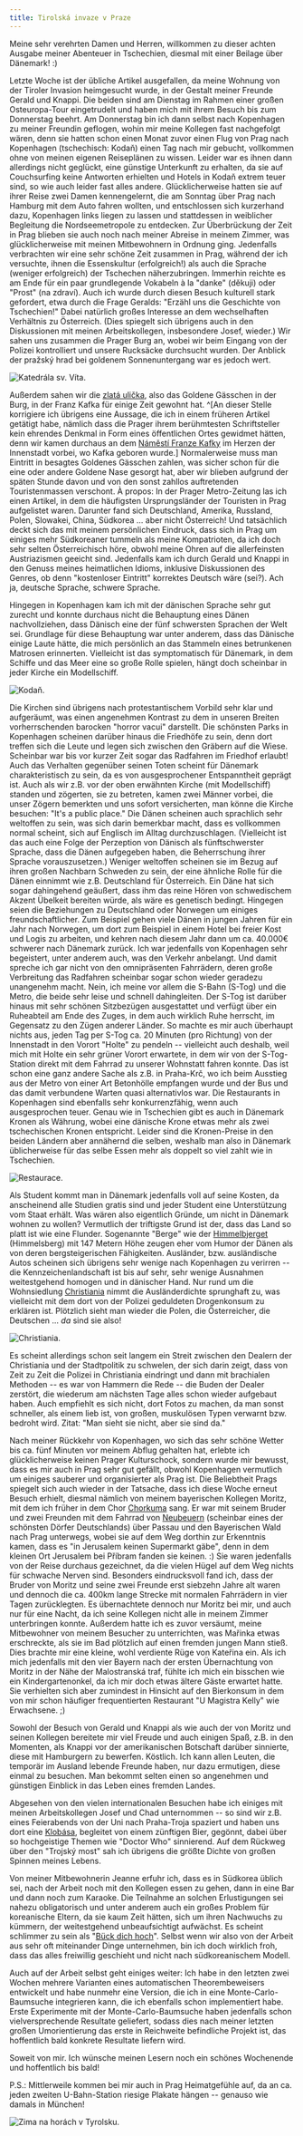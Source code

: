 ```yaml
---
title: Tirolská invaze v Praze
---
```


Meine sehr verehrten Damen und Herren, willkommen zu dieser
achten Ausgabe meiner Abenteuer in Tschechien, diesmal
mit einer Beilage über Dänemark! :)

Letzte Woche ist der übliche Artikel ausgefallen, da
meine Wohnung von der Tiroler Invasion heimgesucht wurde,
in der Gestalt meiner Freunde Gerald und Knappi.
Die beiden sind am Dienstag im Rahmen einer großen Osteuropa-Tour
eingetrudelt und haben mich mit ihrem Besuch bis zum Donnerstag beehrt.
Am Donnerstag bin ich dann selbst nach Kopenhagen zu meiner Freundin geflogen,
wohin mir meine Kollegen fast nachgefolgt wären, denn sie hatten schon
einen Monat zuvor einen Flug von Prag nach Kopenhagen (tschechisch: Kodaň)
einen Tag nach mir gebucht, vollkommen ohne von meinen eigenen
Reiseplänen zu wissen. Leider war es ihnen dann allerdings nicht geglückt,
eine günstige Unterkunft zu erhalten, da sie auf Couchsurfing
keine Antworten erhielten und Hotels in Kodaň extrem teuer sind,
so wie auch leider fast alles andere.
Glücklicherweise hatten sie auf ihrer Reise zwei Damen kennengelernt,
die am Sonntag über Prag nach Hamburg mit dem Auto fahren wollten,
und entschlossen sich kurzerhand dazu, Kopenhagen links liegen zu lassen
und stattdessen in weiblicher Begleitung die Nordseemetropole zu entdecken.
Zur Überbrückung der Zeit in Prag blieben sie auch noch nach meiner Abreise
in meinem Zimmer, was glücklicherweise mit meinen Mitbewohnern in Ordnung ging.
Jedenfalls verbrachten wir eine sehr schöne Zeit zusammen in Prag,
während der ich versuchte, ihnen die Essenskultur (erfolgreich!) als auch die
Sprache (weniger erfolgreich) der Tschechen näherzubringen.
Immerhin reichte es am Ende für ein paar grundlegende Vokabeln à la
"danke" (děkuji) oder "Prost" (na zdraví).
Auch ich wurde durch diesen Besuch kulturell stark gefordert, etwa durch
die Frage Geralds: "Erzähl uns die Geschichte von Tschechien!"
Dabei natürlich großes Interesse an dem wechselhaften Verhältnis
zu Österreich. (Dies spiegelt sich übrigens auch in den Diskussionen
mit meinen Arbeitskollegen, insbesondere Josef, wieder.)
Wir sahen uns zusammen die Prager Burg an, wobei wir beim Eingang
von der Polizei kontrolliert und unsere Rucksäcke durchsucht wurden.
Der Anblick der pražský hrad bei goldenem Sonnenuntergang war es jedoch wert.

![Katedrála sv. Víta.]($media$/IMG_20160824_194722.jpg)

Außerdem sahen wir die [zlatá ulička], also das Goldene Gässchen in der Burg,
in der Franz Kafka für einige Zeit gewohnt hat.
^[An dieser Stelle korrigiere ich übrigens eine Aussage,
die ich in einem früheren Artikel getätigt habe, nämlich dass die
Prager ihrem berühmtesten Schriftsteller kein ehrendes Denkmal
in Form eines öffentlichen Ortes gewidmet hätten, denn wir kamen durchaus
an dem [Náměstí Franze Kafky] im Herzen der Innenstadt vorbei,
wo Kafka geboren wurde.]
Normalerweise muss man Eintritt in besagtes Goldenes Gässchen zahlen,
was sicher schon für die eine oder andere Goldene Nase gesorgt hat,
aber wir blieben aufgrund der späten Stunde davon und von den sonst
zahllos auftretenden Touristenmassen verschont.
À propos: In der Prager Metro-Zeitung las ich einen Artikel, in dem
die häufigsten Ursprungsländer der Touristen in Prag aufgelistet waren.
Darunter fand sich Deutschland, Amerika, Russland, Polen, Slowakei,
China, Südkorea ... aber nicht Österreich!
Und tatsächlich deckt sich das mit meinem persönlichen Eindruck,
dass sich in Prag um einiges mehr Südkoreaner tummeln als
meine Kompatrioten, da ich doch sehr selten Österreichisch höre,
obwohl meine Ohren auf die allerfeinsten Austriazismen geeicht sind.
Jedenfalls kam ich durch Gerald und Knappi in den Genuss meines
heimatlichen Idioms, inklusive Diskussionen des Genres, ob denn
"kostenloser Eintritt" korrektes Deutsch wäre (sei?).
Ach ja, deutsche Sprache, schwere Sprache.

Hingegen in Kopenhagen kam ich mit der dänischen Sprache sehr gut zurecht
und konnte durchaus nicht die Behauptung eines Dänen nachvollziehen,
dass Dänisch eine der fünf schwersten Sprachen der Welt sei.
Grundlage für diese Behauptung war unter anderem, dass das Dänische
einige Laute hätte, die mich persönlich an das Stammeln eines
betrunkenen Matrosen erinnerten.
Vielleicht ist das symptomatisch für Dänemark, in dem Schiffe und das Meer
eine so große Rolle spielen, hängt doch scheinbar in jeder Kirche ein
Modellschiff.

![Kodaň.]($media$/P_20160825_131055.jpg)

Die Kirchen sind übrigens nach protestantischem Vorbild
sehr klar und aufgeräumt, was einen angenehmen Kontrast zu dem
in unseren Breiten vorherrschenden barocken "horror vacui" darstellt.
Die schönsten Parks in Kopenhagen scheinen darüber hinaus die Friedhöfe
zu sein, denn dort treffen sich die Leute und legen sich zwischen den Gräbern
auf die Wiese. Scheinbar war bis vor kurzer Zeit sogar das Radfahren
im Friedhof erlaubt! Auch das Verhalten gegenüber seinen Toten scheint
für Dänemark charakteristisch zu sein, da es von
ausgesprochener Entspanntheit geprägt ist. Auch als wir z.B. vor der
oben erwähnten Kirche (mit Modellschiff) standen und zögerten,
sie zu betreten, kamen zwei Männer vorbei, die unser Zögern bemerkten
und uns sofort versicherten, man könne die Kirche besuchen:
"It's a public place."
Die Dänen scheinen auch sprachlich sehr weltoffen zu sein, was sich darin
bemerkbar macht, dass es vollkommen normal scheint, sich auf Englisch
im Alltag durchzuschlagen.
(Vielleicht ist das auch eine Folge der Perzeption von Dänisch als
fünftschwerster Sprache, dass die Dänen aufgegeben haben,
die Beherrschung ihrer Sprache vorauszusetzen.)
Weniger weltoffen scheinen sie im Bezug auf ihren großen Nachbarn
Schweden zu sein, der eine ähnliche Rolle für die Dänen einnimmt
wie z.B. Deutschland für Österreich.
Ein Däne hat sich sogar dahingehend geäußert, dass ihm das reine Hören
von schwedischem Akzent Übelkeit bereiten würde, als wäre es
genetisch bedingt.
Hingegen seien die Beziehungen zu Deutschland oder Norwegen
um einiges freundschaftlicher. Zum Beispiel gehen viele Dänen
in jungen Jahren für ein Jahr nach Norwegen, um dort zum Beispiel
in einem Hotel bei freier Kost und Logis zu arbeiten, und kehren
nach diesem Jahr dann um ca. 40.000€ schwerer nach Dänemark zurück.
Ich war jedenfalls von Kopenhagen sehr begeistert, unter anderem auch,
was den Verkehr anbelangt. Und damit spreche ich gar nicht von den
omnipräsenten Fahrrädern, deren große Verbreitung das Radfahren
scheinbar sogar schon wieder geradezu unangenehm macht.
Nein, ich meine vor allem die S-Bahn (S-Tog) und die Metro,
die beide sehr leise und schnell dahingleiten.
Der S-Tog ist darüber hinaus mit sehr schönen Sitzbezügen ausgestattet
und verfügt über ein Ruheabteil am Ende des Zuges, in dem auch wirklich
Ruhe herrscht, im Gegensatz zu den Zügen anderer Länder.
So machte es mir auch überhaupt nichts aus, jeden Tag per S-Tog
ca. 20 Minuten (pro Richtung) von der Innenstadt in den Vorort "Holte"
zu pendeln -- vielleicht auch deshalb, weil mich mit Holte
ein sehr grüner Vorort erwartete, in dem wir von der S-Tog-Station
direkt mit dem Fahrrad zu unserer Wohnstatt fahren konnte.
Das ist schon eine ganz andere Sache als z.B. in Praha-Krč,
wo ich beim Ausstieg aus der Metro von einer Art Betonhölle
empfangen wurde und der Bus und das damit verbundene Warten
quasi alternativlos war.
Die Restaurants in Kopenhagen sind ebenfalls sehr konkurrenzfähig,
wenn auch ausgesprochen teuer. Genau wie in Tschechien gibt es auch
in Dänemark Kronen als Währung, wobei eine dänische Krone etwas mehr
als zwei tschechischen Kronen entspricht. Leider sind die Kronen-Preise
in den beiden Ländern aber annähernd die selben, weshalb man also
in Dänemark üblicherweise für das selbe Essen mehr als doppelt so viel
zahlt wie in Tschechien.

![Restaurace.]($media$/IMG_20160828_151603.jpg)

Als Student kommt man in Dänemark jedenfalls voll auf seine Kosten,
da anscheinend alle Studien gratis sind und jeder Student eine
Unterstützung vom Staat erhält.
Was wären also eigentlich Gründe, um nicht in Dänemark wohnen zu wollen?
Vermutlich der triftigste Grund ist der, dass das Land so platt ist
wie eine Flunder. Sogenannte "Berge" wie der [Himmelbjerget] (Himmelsberg)
mit 147 Metern Höhe zeugen eher vom Humor der Dänen als von deren
bergsteigerischen Fähigkeiten.
Ausländer, bzw. ausländische Autos scheinen sich übrigens sehr wenige
nach Kopenhagen zu verirren -- die Kennzeichenlandschaft ist bis auf
sehr, sehr wenige Ausnahmen weitestgehend homogen und in dänischer Hand.
Nur rund um die Wohnsiedlung [Christiania] nimmt die Ausländerdichte
sprunghaft zu, was vielleicht mit dem dort von der Polizei geduldeten
Drogenkonsum zu erklären ist. Plötzlich sieht man wieder die Polen,
die Österreicher, die Deutschen ... *da* sind sie also!

![Christiania.]($media$/IMG_20160825_203557.jpg)

Es scheint allerdings schon seit langem ein Streit zwischen den Dealern
der Christiania und der Stadtpolitik zu schwelen, der sich darin zeigt,
dass von Zeit zu Zeit die Polizei in Christiania eindringt und dann
mit brachialen Methoden -- es war von Hammern die Rede -- die Buden
der Dealer zerstört, die wiederum am nächsten Tage alles schon wieder
aufgebaut haben. Auch empfiehlt es sich nicht, dort Fotos zu machen,
da man sonst schneller, als einem lieb ist, von großen, muskulösen
Typen verwarnt bzw. bedroht wird. Zitat: "Man sieht sie nicht,
aber sie sind da."

Nach meiner Rückkehr von Kopenhagen, wo sich das sehr schöne Wetter
bis ca. fünf Minuten vor meinem Abflug gehalten hat, erlebte ich
glücklicherweise keinen Prager Kulturschock, sondern wurde mir bewusst,
dass es mir auch in Prag sehr gut gefällt, obwohl Kopenhagen vermutlich
um einiges sauberer und organisierter als Prag ist.
Die Beliebtheit Prags spiegelt sich auch wieder in der Tatsache,
dass ich diese Woche erneut Besuch erhielt, diesmal nämlich von meinem
bayerischen Kollegen Moritz, mit dem ich früher in dem Chor [Chorkuma] sang.
Er war mit seinem Bruder und zwei Freunden mit dem Fahrrad von [Neubeuern]
(scheinbar eines der schönsten Dörfer Deutschlands) über Passau und den
Bayerischen Wald nach Prag unterwegs, wobei sie auf dem Weg dorthin
zur Erkenntnis kamen, dass es "in Jerusalem keinen Supermarkt gäbe",
denn in dem kleinen Ort Jerusalem bei Příbram fanden sie keinen. :)
Sie waren jedenfalls von der Reise durchaus gezeichnet,
da die vielen Hügel auf dem Weg nichts für schwache Nerven sind.
Besonders eindrucksvoll fand ich, dass der Bruder von Moritz und
seine zwei Freunde erst siebzehn Jahre alt waren und dennoch
die ca. 400km lange Strecke mit normalen Fahrrädern in vier Tagen
zurücklegten.
Es übernachtete dennoch nur Moritz bei mir, und auch nur für eine Nacht,
da ich seine Kollegen nicht alle in meinem Zimmer unterbringen konnte.
Außerdem hatte ich es zuvor versäumt, meine Mitbewohner von meinem Besucher
zu unterrichten, was Mařinka etwas erschreckte, als sie im Bad plötzlich
auf einen fremden jungen Mann stieß. Dies brachte mir eine kleine,
wohl verdiente Rüge von Kateřina ein.
Als ich mich jedenfalls mit den vier Bayern nach der
ersten Übernachtung von Moritz in der Nähe der Malostranská traf,
fühlte ich mich ein bisschen wie ein Kindergartenonkel, da ich
mir doch etwas ältere Gäste erwartet hatte. Sie verhielten sich aber
zumindest in Hinsicht auf den Bierkonsum in dem von mir schon häufiger
frequentierten Restaurant "U Magistra Kelly" wie Erwachsene. ;)

Sowohl der Besuch von Gerald und Knappi als wie auch der von
Moritz und seinen Kollegen bereitete mir viel Freude und auch einigen Spaß,
z.B. in den Momenten, als Knappi vor der amerikanischen Botschaft
darüber sinnierte, diese mit Hamburgern zu bewerfen. Köstlich.
Ich kann allen Leuten, die temporär im Ausland lebende Freunde haben,
nur dazu ermutigen, diese einmal zu besuchen. Man bekommt selten
einen so angenehmen und günstigen Einblick in das Leben eines fremden Landes.

Abgesehen von den vielen internationalen Besuchen habe ich einiges
mit meinen Arbeitskollegen Josef und Chad unternommen -- so sind wir
z.B. eines Feierabends von der Uni nach Praha-Troja spaziert und
haben uns dort eine [Klobása], begleitet von einem zünftigen Bier,
gegönnt, dabei über so hochgeistige Themen wie "Doctor Who" sinnierend.
Auf dem Rückweg über den "Trojský most" sah ich übrigens die
größte Dichte von großen Spinnen meines Lebens.

Von meiner Mitbewohnerin Jeanne erfuhr ich, dass es in Südkorea
üblich sei, nach der Arbeit noch mit den Kollegen essen zu gehen,
dann in eine Bar und dann noch zum Karaoke.
Die Teilnahme an solchen Erlustigungen sei nahezu obligatorisch und
unter anderem auch ein großes Problem für koreanische Eltern,
da sie kaum Zeit hätten, sich um ihren Nachwuchs zu kümmern,
der weitestgehend unbeaufsichtigt aufwächst.
Es scheint schlimmer zu sein als "[Bück dich hoch]".
Selbst wenn wir also von der Arbeit aus sehr oft miteinander Dinge unternehmen,
bin ich doch wirklich froh, dass das alles freiwillig geschieht
und nicht nach südkoreanischem Modell.

Auch auf der Arbeit selbst geht einiges weiter: Ich habe in den letzten
zwei Wochen mehrere Varianten eines automatischen Theorembeweisers entwickelt
und habe nunmehr eine Version, die ich in eine Monte-Carlo-Baumsuche
integrieren kann, die ich ebenfalls schon implementiert habe.
Erste Experimente mit der Monte-Carlo-Baumsuche haben jedenfalls schon
vielversprechende Resultate geliefert, sodass dies nach
meiner letzten großen Umorientierung das erste
in Reichweite befindliche Projekt ist, das hoffentlich bald
konkrete Resultate liefern wird.

Soweit von mir. Ich wünsche meinen Lesern noch ein schönes Wochenende und
hoffentlich bis bald!


P.S.: Mittlerweile kommen bei mir auch in Prag Heimatgefühle auf,
da an ca. jeden zweiten U-Bahn-Station riesige Plakate hängen --
genauso wie damals in München!

![Zima na horách v Tyrolsku.]($media$/IMG_20160903_183252.jpg)


[Zlatá ulička]: https://cs.wikipedia.org/wiki/Zlat%C3%A1_uli%C4%8Dka
[Náměstí Franze Kafky]: https://cs.wikipedia.org/wiki/N%C3%A1m%C4%9Bst%C3%AD_Franze_Kafky
[Himmelbjerget]: https://de.wikipedia.org/wiki/Himmelbjerget
[Christiania]: https://de.wikipedia.org/wiki/Freistadt_Christiania
[Chorkuma]: http://chorkuma.at/
[Neubeuern]: https://de.wikipedia.org/wiki/Neubeuern
[Klobása]: https://cs.wikipedia.org/wiki/Klob%C3%A1sa
[Bück dich hoch]: https://www.youtube.com/watch?v=5HtFbBAHiWg
